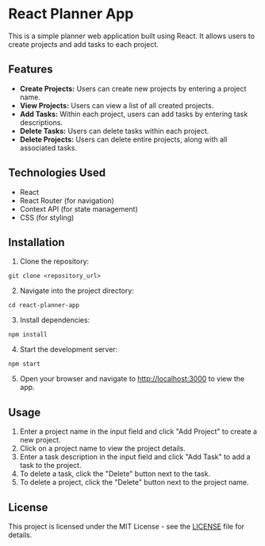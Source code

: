 # React Planner App

This is a simple planner web application built using React. It allows users to create projects and add tasks to each project.

## Features

- **Create Projects:** Users can create new projects by entering a project name.
- **View Projects:** Users can view a list of all created projects.
- **Add Tasks:** Within each project, users can add tasks by entering task descriptions.
- **Delete Tasks:** Users can delete tasks within each project.
- **Delete Projects:** Users can delete entire projects, along with all associated tasks.

## Technologies Used

- React
- React Router (for navigation)
- Context API (for state management)
- CSS (for styling)

## Installation

1. Clone the repository:

```
git clone <repository_url>
```

2. Navigate into the project directory:

```
cd react-planner-app
```

3. Install dependencies:

```
npm install
```

4. Start the development server:

```
npm start
```

5. Open your browser and navigate to [http://localhost:3000](http://localhost:3000) to view the app.

## Usage

1. Enter a project name in the input field and click "Add Project" to create a new project.
2. Click on a project name to view the project details.
3. Enter a task description in the input field and click "Add Task" to add a task to the project.
4. To delete a task, click the "Delete" button next to the task.
5. To delete a project, click the "Delete" button next to the project name.

## License

This project is licensed under the MIT License - see the [LICENSE](LICENSE) file for details.
